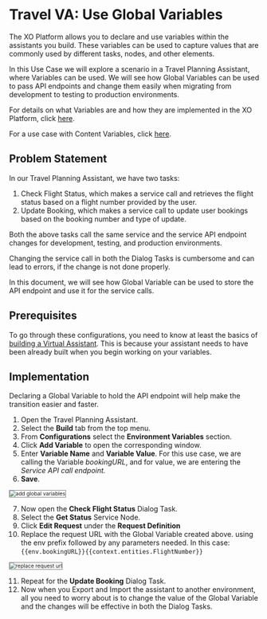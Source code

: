 # Travel VA: Use Global Variables

The XO Platform allows you to declare and use variables within the assistants you build. These variables can be used to capture values that are commonly used by different tasks, nodes, and other elements.

In this Use Case we will explore a scenario in a Travel Planning Assistant, where Variables can be used. We will see how Global Variables can be used to pass API endpoints and change them easily when migrating from development to testing to production environments.

For details on what Variables are and how they are implemented in the XO Platform, click <a href="https://developer.kore.ai/docs/bots/bot-settings/bot-management/using-bot-variables/" target="_blank">here</a>. 

For a use case with Content Variables, click <a href="https://docsinternal-kore.github.io/docs/xo/how-tos/build-a-travel-planning-assistant/deploy-the-assistant/use-content-variables/" target="_blank">here</a>.

## Problem Statement

In our Travel Planning Assistant, we have two tasks:

1. Check Flight Status, which makes a service call and retrieves the flight status based on a flight number provided by the user. 
2. Update Booking, which makes a service call to update user bookings based on the booking number and type of update.

Both the above tasks call the same service and the service API endpoint changes for development, testing, and production environments.

Changing the service call in both the Dialog Tasks is cumbersome and can lead to errors, if the change is not done properly.

In this document, we will see how Global Variable can be used to store the API endpoint and use it for the service calls.

## Prerequisites

To go through these configurations, you need to know at least the basics of <a href="https://developer.kore.ai/docs/bots/chatbot-overview/getting-started-bots/" target="_blank">building a Virtual Assistant</a>. This is because your assistant needs to have been already built when you begin working on your variables.

## Implementation

Declaring a Global Variable to hold the API endpoint will help make the transition easier and faster.

1. Open the Travel Planning Assistant.
2. Select the **Build** tab from the top menu.
3. From **Configurations** select the **Environment Variables** section.
4. Click **Add Variable** to open the corresponding window.
5. Enter **Variable Name** and **Variable Value**. For this use case, we are calling the Variable _bookingURL_, and for value, we are entering the _Service API call endpoint._
6. **Save**.
<img src="../images/add-global-enironment-variables.png" alt="add global variables" title="add global variables" style="border: 1px solid gray; zoom:75%;">  

7. Now open the **Check Flight Status** Dialog Task.
8. Select the **Get Status** Service Node.
9. Click **Edit Request** under the **Request Definition**
10. Replace the request URL with the Global Variable created above. using the env prefix followed by any parameters needed. In this case: 
`{{env.bookingURL}}{{context.entities.FlightNumber}}`
<img src="../images/replace-request-url.png" alt="replace request url" title="replace request url" style="border: 1px solid gray; zoom:75%;"> 

11. Repeat for the **Update Booking** Dialog Task.
12. Now when you Export and Import the assistant to another environment, all you need to worry about is to change the value of the Global Variable and the changes will be effective in both the Dialog Tasks.
